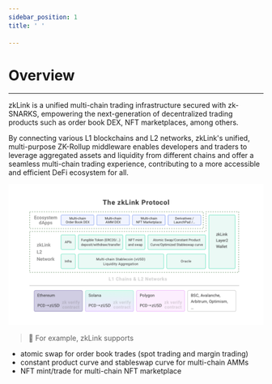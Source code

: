 ```yaml
---
sidebar_position: 1
title: ' '

---
```


# Overview

---
zkLink is a unified multi-chain trading infrastructure secured with zk-SNARKS, empowering the next-generation of decentralized trading products such as order book DEX, NFT marketplaces, among others.

By connecting various L1 blockchains and L2 networks, zkLink's unified, multi-purpose ZK-Rollup middleware enables developers and traders to leverage aggregated assets and liquidity from different chains and offer a seamless multi-chain trading experience, contributing to a more accessible and efficient DeFi ecosystem for all.


![zkLink Structure](../../static/img/protocol.png)

> **🥇** For example, zkLink supports
- atomic swap for order book trades (spot trading and margin trading)
- constant product curve and stableswap curve for multi-chain AMMs
- NFT mint/trade for multi-chain NFT marketplace
